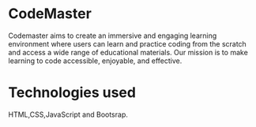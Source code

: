 # CodeMaster
Codemaster aims to create an immersive and engaging learning environment where users can learn and practice coding from the scratch and access a wide range of educational materials. Our mission is to make learning to code accessible, enjoyable, and effective.
# Technologies used
HTML,CSS,JavaScript and Bootsrap.
